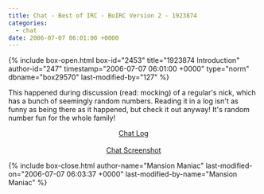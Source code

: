 ```yaml
---
title: Chat - Best of IRC - BoIRC Version 2 - 1923874
categories:
  - chat
date: 2006-07-07 06:01:00 +0000
---
```

{% include box-open.html box-id="2453" title="1923874 Introduction" author-id="247" timestamp="2006-07-07 06:01:00 +0000" type="norm" dbname="box29570" last-modified-by="127" %}
<p>
This happened during discussion (read: mocking) of a regular's nick, which has a bunch of seemingly random numbers. Reading it in a log isn't as funny as being there as it happened, but check it out anyway! It's random number fun for the whole family!
</p>

<p>
<div align="center"><a href="http://starmen.net/chat/boirc/1923874.html">Chat Log</a></div><br />
<div align="center"><a href="http://starmen.net/chat/boirc/1923874.png">Chat Screenshot</a></div>
</p>

{% include box-close.html author-name="Mansion Maniac" last-modified-on="2006-07-07 06:03:37 +0000" last-modified-by-name="Mansion Maniac" %}
